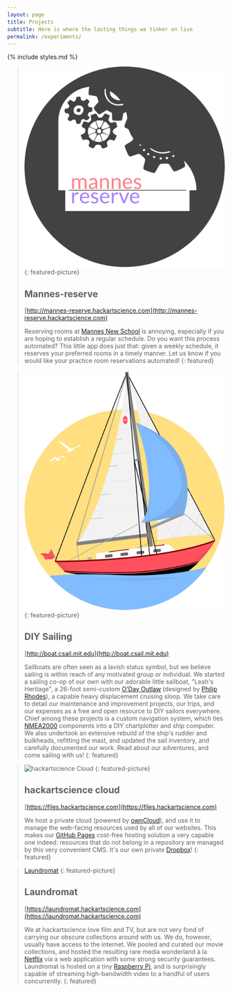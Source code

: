 ```yaml
---
layout: page
title: Projects
subtitle: Here is where the lasting things we tinker on live
permalink: /experiments/
---
```


{% include styles.md %}

> ![mannes-reserve](/images/mannes-reserve.svg)
>{: featured-picture}
>
> Mannes-reserve
> --------------
>
> [http://mannes-reserve.hackartscience.com](http://mannes-reserve.hackartscience.com)
>
> Reserving rooms at [Mannes New School](http://www.newschool.edu/mannes/) is annoying, especially if you are hoping to establish a regular schedule. Do you want this process automated? This little app does just that: given a weekly schedule, it reserves your preferred rooms in a timely manner. Let us know if you would like your practice room reservations automated!
{: featured}

> ![DIY Sailing](/images/boat.svg)
> {: featured-picture}
>
> DIY Sailing
> -----------
>
> [http://boat.csail.mit.edu](http://boat.csail.mit.edu)
>
> Sailboats are often seen as a lavish status symbol, but we believe sailing is within reach of any motivated group or individual.
> We started a sailing co-op of our own with our adorable little sailboat, "Leah's Heritage", a 26-foot semi-custom [O'Day Outlaw](http://sailboatdata.com/viewrecord.asp?class_id=436) (designed by [Philip Rhodes](https://en.wikipedia.org/wiki/Philip_Rhodes)), a capable heavy displacement cruising sloop.
> We take care to detail our maintenance and improvement projects, our trips, and our expenses as a free and open resource to DIY sailors everywhere.
> Chief among these projects is a custom navigation system, which ties [NMEA2000](https://en.wikipedia.org/wiki/NMEA_2000) components into a DIY chartplotter and ship computer.
> We also undertook an extensive rebuild of the ship's rudder and bulkheads, refitting the mast, and updated the sail inventory, and carefully documented our work.
>Read about our adventures, and come sailing with us!
{: featured}

> ![hackartscience Cloud](/images/files.logo.svg)
> {: featured-picture}
>
> hackartscience cloud
> --------------------
>
> [https://files.hackartscience.com](https://files.hackartscience.com)
>
> We host a private cloud (powered by [ownCloud](https://owncloud.org/)), and use it to manage the web-facing resources used by all of our websites.
> This makes our [GitHub Pages](https://pages.github.com/) cost-free hosting solution a very capable one indeed: resources that do not belong in a repository are managed by this very convenient CMS.
> It's our own private [Dropbox](https://www.dropbox.com/)!
{: featured}

> [Laundromat](/images/laundromat.svg)
> {: featured-picture}
>
> Laundromat
> ----------
>
> [https://laundromat.hackartscience.com](https://laundromat.hackartscience.com)
>
> We at hackartscience love film and TV, but are not very fond of carrying our obscure collections around with us.
> We do, however, usually have access to the internet.
> We pooled and curated our movie collections, and hosted the resulting rare media wonderland à la [Netflix](http://www.netflix.com/browse) via a web application with some strong security guarantees.
> Laundromat is hosted on a tiny [Raspberry Pi](https://www.raspberrypi.org/), and is surprisingly capable of streaming high-bandwidth video to a handful of users concurrently.
{: featured}
